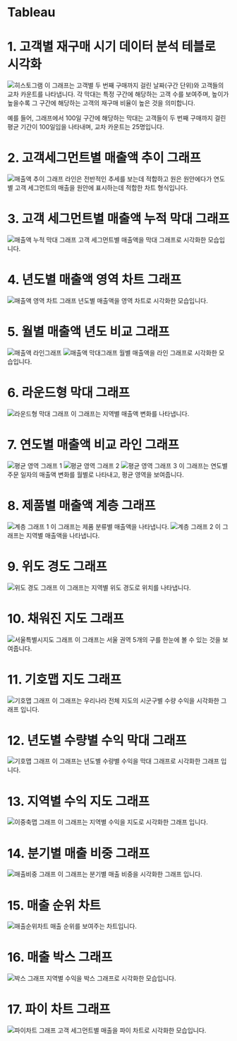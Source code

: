 # Tableau

# 1. 고객별 재구매 시기 데이터 분석 테블로 시각화
![히스토그램](히스토그램.png)
이 그래프는 고객별 두 번째 구매까지 걸린 날짜(구간 단위)와 고객들의 교차 카운트를 나타냅니다. 각 막대는 특정 구간에 해당하는 고객 수를 보여주며, 높이가 높을수록 그 구간에 해당하는 고객의 재구매 비율이 높은 것을 의미합니다. 

예를 들어, 그래프에서 100일 구간에 해당하는 막대는 고객들이 두 번째 구매까지 걸린 평균 기간이 100일임을 나타내며, 교차 카운트는 25명입니다.

# 2. 고객세그먼트별 매출액 추이 그래프
![매출액 추이 그래프](추이.png)
라인은 전반적인 추세를 보는데 적합하고 원은 원안에다가 연도별 고객 세그먼트의 매출을 원안에 표시하는데 적합한 차트 형식입니다.

# 3. 고객 세그먼트별 매출액 누적 막대 그래프
![매출액 누적 막대 그래프](누적막대차트.png)
고객 세그먼트별 매출액을 막대 그래프로 시각화한 모습입니다.

# 4. 년도별 매출액 영역 차트 그래프
![매출액 영역 차트 그래프](영역차트.png)
년도별 매출액을 영역 차트로 시각화한 모습입니다.

# 5. 월별 매출액 년도 비교 그래프
![매출액 라인그래프](매출비교1.png)
![매출액 막대그래프](매출비교2.png)
월별 매출액을 라인 그래프로 시각화한 모습입니다.

# 6. 라운드형 막대 그래프
![라운드형 막대 그래프](라운드형막대그래프.png)
이 그래프는 지역별 매출액 변화를 나타냅니다.

# 7. 연도별 매출액 비교 라인 그래프
![평균 영역 그래프 1](평균영역차트1.png) ![평균 영역 그래프 2](평균영역차트2.png) ![평균 영역 그래프 3](평균영역차트3.png)
이 그래프는 연도별 주문 일자의 매출액 변화를 월별로 나타내고, 평균 영역을 보여줍니다.

# 8. 제품별 매출액 계층 그래프
![계층 그래프 1](계층만들기1.png)
이 그래프는 제품 분류별 매출액을 나타냅니다.
![계층 그래프 2](계층만들기2.png)
이 그래프는 지역별 매출액을 나타냅니다.

# 9. 위도 경도 그래프
![위도 경도 그래프](위도경도그래프.png)
이 그래프는 지역별 위도 경도로 위치를 나타냅니다.

# 10. 채워진 지도 그래프
![서울특별시지도 그래프](서울특별시지도.png)
이 그래프는 서울 권역 5개의 구를 한눈에 볼 수 있는 것을 보여줍니다.

# 11. 기호맵 지도 그래프
![기호맵 그래프](기호맵1.png)
이 그래프는 우리나라 전체 지도의 시군구별 수량 수익을 시각화한 그래프 입니다.

# 12. 년도별 수량별 수익 막대 그래프
![기호맵 그래프](기호맵2.png)
이 그래프는 년도별 수량별 수익을 막대 그래프로 시각화한 그래프 입니다.

# 13. 지역별 수익 지도 그래프
![이중축맵 그래프](이중축맵.png)
이 그래프는 지역별 수익을 지도로 시각화한 그래프 입니다.

# 14. 분기별 매출 비중 그래프
![매출비중 그래프](분기별매출비중.png)
이 그래프는 분기별 매출 비중을 시각화한 그래프 입니다.

# 15. 매출 순위 차트
![매출순위차트](매출순위차트.png)
매출 순위를 보여주는 차트입니다.

# 16. 매출 박스 그래프
![박스 그래프](박스그래프.png)
지역별 수익을 박스 그래프로 시각화한 모습입니다.

# 17. 파이 차트 그래프
![파이차트 그래프](파이차트.png)
고객 세그먼트별 매출을 파이 차트로 시각화한 모습입니다.
